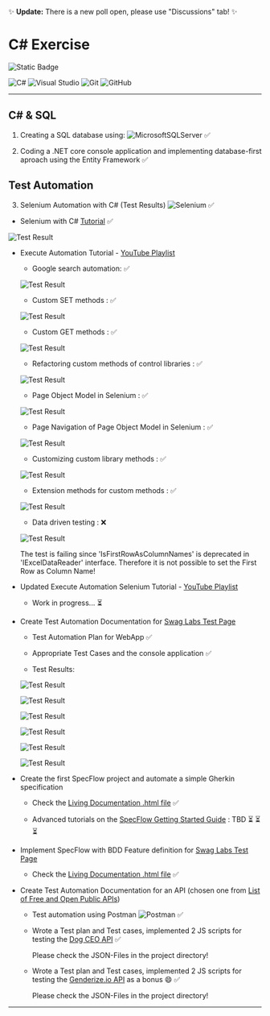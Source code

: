 :sparkles: **Update:** There is a new poll open, please use "Discussions" tab! :sparkles:


# C# Exercise

![Static Badge](https://img.shields.io/badge/Project%20Status-6%20%2F%206-blue?style=plastic)

![C#](https://img.shields.io/badge/c%23-%23239120.svg?style=for-the-badge&logo=csharp&logoColor=white)  ![Visual Studio](https://img.shields.io/badge/Visual%20Studio-5C2D91.svg?style=for-the-badge&logo=visual-studio&logoColor=white)  ![Git](https://img.shields.io/badge/git-%23F05033.svg?style=for-the-badge&logo=git&logoColor=white)  ![GitHub](https://img.shields.io/badge/github-%23121011.svg?style=for-the-badge&logo=github&logoColor=white)  

---

## C# & SQL

1. Creating a SQL database using: 
![MicrosoftSQLServer](https://img.shields.io/badge/Microsoft%20SQL%20Server-CC2927?style=for-the-badge&logo=microsoft%20sql%20server&logoColor=white)    :white_check_mark:

2. Coding a .NET core console application and implementing database-first aproach using the Entity Framework    :white_check_mark:

## Test Automation

3. Selenium Automation with C# (Test Results)   ![Selenium](https://img.shields.io/badge/-selenium-%43B02A?style=for-the-badge&logo=selenium&logoColor=white)    :white_check_mark:

  - Selenium with C# [Tutorial](https://www.javatpoint.com/selenium-csharp)    :white_check_mark:

  ![Test Result](https://raw.githubusercontent.com/schwaben-github/csharp_exercise/main/Selenium_FB_Test_Execution.png)

  - Execute Automation Tutorial - [YouTube Playlist](https://youtube.com/playlist?list=PL6tu16kXT9PqKSouJUV6sRVgmcKs-VCqo&si=Qd_327cs68kyP8HE)

    - Google search automation:    :white_check_mark:

    ![Test Result](https://raw.githubusercontent.com/schwaben-github/csharp_exercise/main/ExecuteAutomation_Test_Execution.png)

    - Custom SET methods :    :white_check_mark:

    ![Test Result](https://raw.githubusercontent.com/schwaben-github/csharp_exercise/main/ExecuteAutomation1_custom_methods_Test_Execution.png)

    - Custom GET methods :    :white_check_mark:

    ![Test Result](https://raw.githubusercontent.com/schwaben-github/csharp_exercise/main/ExecuteAutomation2_get_methods_Test_Execution.png)

    - Refactoring custom methods of control libraries :    :white_check_mark:

    ![Test Result](https://raw.githubusercontent.com/schwaben-github/csharp_exercise/main/ExecuteAutomation3_refactoring_custom_methods_TestExecution.png)

    - Page Object Model in Selenium :    :white_check_mark:
   
    ![Test Result](https://raw.githubusercontent.com/schwaben-github/csharp_exercise/main/ExecuteAutomation4_PageObjectModel_TestExecution.jpeg)

    - Page Navigation of Page Object Model in Selenium :    :white_check_mark:
   
    ![Test Result](https://raw.githubusercontent.com/schwaben-github/csharp_exercise/main/ExecuteAutomation5_PageNavigation_TestExecution.png)

    - Customizing custom library methods :    :white_check_mark:
   
    ![Test Result](https://raw.githubusercontent.com/schwaben-github/csharp_exercise/main/ExecuteAutomation6_TweakCustomLibraryMethods_TestExecution.png)

    - Extension methods for custom methods :    :white_check_mark:
   
    ![Test Result](https://raw.githubusercontent.com/schwaben-github/csharp_exercise/main/ExecuteAutomation7_ExtensionCustomMethods_TestExecution.png)

    - Data driven testing :    :x:

    ![Test Result](https://raw.githubusercontent.com/schwaben-github/csharp_exercise/main/ExecuteAutomation8_DataDrivenTesting_TestExecution.png)

    The test is failing since 'IsFirstRowAsColumnNames' is deprecated in 'IExcelDataReader' interface. Therefore it is not possible to set the First Row as Column Name!

  - Updated Execute Automation Selenium Tutorial - [YouTube Playlist](https://youtube.com/playlist?list=PL6tu16kXT9Pr50Bu96uf9z4rNxMTVTIxm&si=10XlZQ3BbgqImsLd)

    - Work in progress...  :hourglass_flowing_sand:

  - Create Test Automation Documentation for [Swag Labs Test Page](https://www.saucedemo.com/)

    - Test Automation Plan for WebApp    :white_check_mark:
   
    - Appropriate Test Cases and the console application   :white_check_mark:

    - Test Results:
   
    ![Test Result](https://raw.githubusercontent.com/schwaben-github/csharp_exercise/main/SwagLabs_1_TestAutomationApp.png)

    ![Test Result](https://raw.githubusercontent.com/schwaben-github/csharp_exercise/main/SwagLabs_2_VerfyErrorMessageForInvalidCredentials.png)

    ![Test Result](https://raw.githubusercontent.com/schwaben-github/csharp_exercise/main/SwagLabs_3_VerifyLoginButton.png)

    ![Test Result](https://raw.githubusercontent.com/schwaben-github/csharp_exercise/main/SwagLabs_4_VerifyLoginScreenDisplay.png)

    ![Test Result](https://raw.githubusercontent.com/schwaben-github/csharp_exercise/main/SwagLabs_5_VerifyUsernameAndPasswordTextboxes.png)

    ![Test Result](https://raw.githubusercontent.com/schwaben-github/csharp_exercise/main/SwagLabs_6_VerifyWebShopTestPageLoadedAfterLogin.png)

- Create the first SpecFlow project and automate a simple Gherkin specification

  - Check the [Living Documentation .html file](https://github.com/schwaben-github/csharp_exercise/blob/main/Krastavac/LivingDoc.html)    :white_check_mark:

  - Advanced tutorials on the [SpecFlow Getting Started Guide](https://docs.specflow.org/projects/getting-started/en/latest/index.html) : TBD  :hourglass_flowing_sand: :hourglass_flowing_sand: :hourglass_flowing_sand:
 
- Implement SpecFlow with BDD Feature definition for [Swag Labs Test Page](https://www.saucedemo.com/)

  - Check the [Living Documentation .html file](https://github.com/schwaben-github/csharp_exercise/blob/main/SwagLabs2/LivingDoc.html)    :white_check_mark:

- Create Test Automation Documentation for an API (chosen one from [List of Free and Open Public APIs](https://mixedanalytics.com/blog/list-actually-free-open-no-auth-needed-apis/))

  - Test automation using Postman ![Postman](https://img.shields.io/badge/Postman-FF6C37?style=for-the-badge&logo=postman&logoColor=white)    :white_check_mark:
 
  - Wrote a Test plan and Test cases, implemented 2 JS scripts for testing the [Dog CEO API](https://dog.ceo/api/breeds/image/random)    :white_check_mark:
 
    Please check the JSON-Files in the project directory!
 
  - Wrote a Test plan and Test cases, implemented 2 JS scripts for testing the [Genderize.io API](https://api.genderize.io?name=tibor) as a bonus :smile:    :white_check_mark:
 
    Please check the JSON-Files in the project directory!



---

